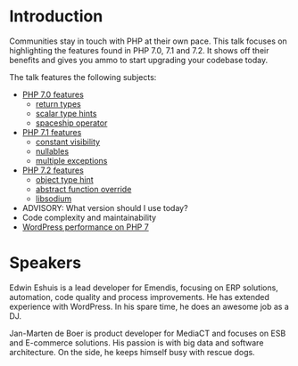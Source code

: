 # Introduction

Communities stay in touch with PHP at their own pace. This talk focuses on
highlighting the features found in PHP 7.0, 7.1 and 7.2. It shows off their 
benefits and gives you ammo to start upgrading your codebase today.

The talk features the following subjects:
* [PHP 7.0 features](php/7.0)
  * [return types](php/7.0/return-type-declarations.html)
  * [scalar type hints](php/7.0/scalar-type-declarations.html)
  * [spaceship operator](php/7.0/spaceship-operator.html)
* [PHP 7.1 features](php/7.1)
  * [constant visibility](php/7.1/class-constant-visibility.html)
  * [nullables](php/7.1/nullable-types.html)
  * [multiple exceptions](php/7.1/multi-catch-exception-handling.html)
* [PHP 7.2 features](php/7.2)
  * [object type hint](php/7.2/object-typehint.html)
  * [abstract function override](php/7.2/allow-abstract-function-override.html)
  * [libsodium](php/7.2/libsodium.html)
* ADVISORY: What version should I use today?
* Code complexity and maintainability
* [WordPress performance on PHP 7](wordpress)

# Speakers

Edwin Eshuis is a lead developer for Emendis, focusing on ERP solutions,
automation, code quality and process improvements.
He has extended experience with WordPress.
In his spare time, he does an awesome job as a DJ.

Jan-Marten de Boer is product developer for MediaCT and focuses on ESB and
E-commerce solutions.
His passion is with big data and software architecture.
On the side, he keeps himself busy with rescue dogs.
